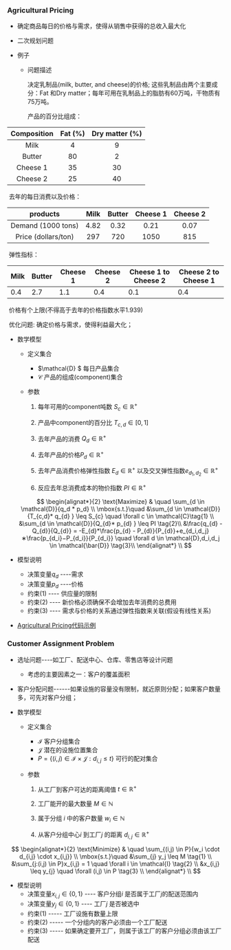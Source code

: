 





### Agricultural Pricing

- 确定商品每日的价格与需求，使得从销售中获得的总收入最大化

- 二次规划问题

- 例子

  - 问题描述

    决定乳制品(milk, butter, and cheese)的价格; 这些乳制品由两个主要成分：Fat 和Dry matter；每年可用在乳制品上的脂肪有60万吨，干物质有75万吨。

    产品的百分比组成：

| Composition | Fat (%) | Dry matter (%) |
| :---------: | :-----: | :------------: |
|    Milk     |    4    |       9        |
|   Butter    |   80    |       2        |
|  Cheese 1   |   35    |       30       |
|  Cheese 2   |   25    |       40       |

​			去年的每日消费以及价格：

|      products       | Milk | Butter | Cheese 1 | Cheese 2 |
| :-----------------: | :--: | :----: | :------: | :------: |
| Demand (1000 tons)  | 4.82 |  0.32  |   0.21   |   0.07   |
| Price (dollars/ton) | 297  |  720   |   1050   |   815    |

​			弹性指标：

| Milk | Butter | Cheese 1 | Cheese 2 | Cheese 1 to  Cheese 2 | Cheese 2 to  Cheese 1 |
| ---- | ------ | -------- | -------- | --------------------- | --------------------- |
| 0.4  | 2.7    | 1.1      | 0.4      | 0.1                   | 0.4                   |

​			价格有个上限(不得高于去年的价格指数水平1.939)

​			优化问题: 确定价格与需求，使得利益最大化；

- 数学模型

  - 定义集合
    - $\mathcal{D} $ 每日产品集合
    - $\mathcal{C}$  产品的组成(component)集合

  - 参数

    1. 每年可用的component吨数 $S_{c} \in \mathbb{R}^+$

    2. 产品中component的百分比 $T_{c,d} \in [0,1]$

    3. 去年产品的消费 $Q_{d} \in \mathbb{R}^+$

    4. 去年产品的价格$P_{d} \in \mathbb{R}^+$

    5. 去年产品消费价格弹性指数 $E_{d} \in \mathbb{R}^+$ 以及交叉弹性指数$e_{d_1,d_2} \in \mathbb{R}^+$

    6. 反应去年总消费成本的物价指数 $PI \in \mathbb{R}^+$

       

  $$
  \begin{alignat*}{2}
  \text{Maximize} & \quad \sum_{d \in \mathcal{D}}{q_d * p_d} \\
  \mbox{s.t.}\quad
  &\sum_{d \in \mathcal{D}}{T_{c,d}* q_{d} } \leq S_{c} \quad \forall c \in \mathcal{C}\tag{1} \\
  &\sum_{d \in \mathcal{D}}{Q_{d}* p_{d} } \leq PI \tag{2}\\
  &\frac{q_{d} - Q_{d}}{Q_{d}} = -E_{d}*\frac{p_{d} - P_{d}}{P_{d}}+e_{d_i,d_j}∗\frac{p_{d_i}−P_{d_i}}{P_{d_i}}  \quad \forall d \in \mathcal{D},d_i,d_j \in \mathcal{\bar{D}} \tag{3}\\
  \end{alignat*} \\
  $$

- 模型说明

  - 决策变量$q_d$ ----需求
  - 决策变量$p_d$ ----价格
  - 约束(1) ---- 供应量的限制
  - 约束(2) ---- 新价格必须确保不会增加去年消费的总费用
  - 约束(3) ---- 需求与价格的关系通过弹性指数来关联(假设有线性关系)

- [Agricultural Pricing代码示例 ](AgriculturalPricing.py) 

### Customer Assignment Problem

- 选址问题----如工厂、配送中心、仓库、零售店等设计问题
  - 考虑的主要因素之一：客户的覆盖面积

- 客户分配问题------如果设施的容量没有限制，就近原则分配；如果客户数量多，可先对客户分组；

- 数学模型

  - 定义集合
    - $\mathcal{I}$ 客户分组集合
    - $\mathcal{J}$ 潜在的设施位置集合
    - $P = \{(i,j) \in \mathcal{I} \times \mathcal{J}: d_{i,j} \leq t\}$ 可行的配对集合

  - 参数

    1. 从工厂到客户可达的距离阈值 $t \in \mathbb{R}^+$

    2. 工厂能开的最大数量  $M \in \mathbb{N}$

    3. 属于分组 $i$ 中的客户数量 $w_i \in \mathbb{N}$

    4. 从客户分组中心$i$ 到工厂$j$ 的距离 $d_{i,j} \in \mathbb{R}^+$

       

$$
\begin{alignat*}{2}
\text{Minimize} & \quad \sum_{(i,j) \in P}{w_i \cdot d_{i,j} \cdot x_{i,j}} \\ 
\mbox{s.t.}\quad
&\sum_{j} y_j \leq M \tag{1} \\
&\sum_{j:(i,j) \in P}x_{i,j} = 1 \quad \forall i \in \mathcal{I} \tag{2} \\
&x_{i,j} \leq y_{j} \quad \forall (i,j) \in P \tag{3} \\
\end{alignat*} \\
$$



- 模型说明
  - 决策变量$x_{i,j}\in\{0,1\}$ ---- 客户分组$i$ 是否属于工厂$j$的配送范围内
  - 决策变量$y_{j}\in\{0,1\}$ ---- 工厂$j$ 是否被选中
  - 约束(1) ----- 工厂设施有数量上限
  - 约束(2) ----- 一个分组内的客户必须由一个工厂配送
  - 约束(3) ----- 如果确定要开工厂，则属于该工厂的客户分组必须由该工厂配送


